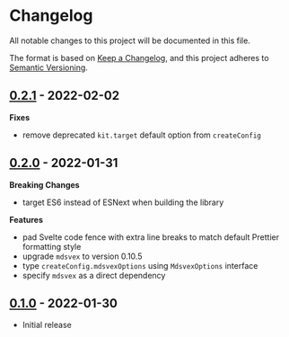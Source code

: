 # Changelog

All notable changes to this project will be documented in this file.

The format is based on [Keep a Changelog](https://keepachangelog.com/en/1.0.0/),
and this project adheres to [Semantic Versioning](https://semver.org/spec/v2.0.0.html).

## [0.2.1](https://github.com/metonym/sveldoc/releases/tag/v0.2.1) - 2022-02-02

**Fixes**

- remove deprecated `kit.target` default option from `createConfig`

## [0.2.0](https://github.com/metonym/sveldoc/releases/tag/v0.2.0) - 2022-01-31

**Breaking Changes**

- target ES6 instead of ESNext when building the library

**Features**

- pad Svelte code fence with extra line breaks to match default Prettier formatting style
- upgrade `mdsvex` to version 0.10.5
- type `createConfig.mdsvexOptions` using `MdsvexOptions` interface
- specify `mdsvex` as a direct dependency

## [0.1.0](https://github.com/metonym/sveldoc/releases/tag/v0.1.0) - 2022-01-30

- Initial release

